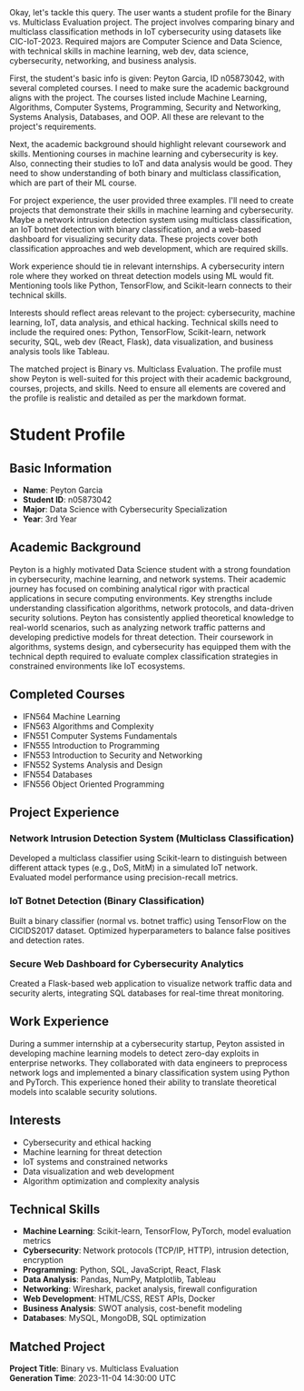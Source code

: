 <think>
Okay, let's tackle this query. The user wants a student profile for the Binary vs. Multiclass Evaluation project. The project involves comparing binary and multiclass classification methods in IoT cybersecurity using datasets like CIC-IoT-2023. Required majors are Computer Science and Data Science, with technical skills in machine learning, web dev, data science, cybersecurity, networking, and business analysis.

First, the student's basic info is given: Peyton Garcia, ID n05873042, with several completed courses. I need to make sure the academic background aligns with the project. The courses listed include Machine Learning, Algorithms, Computer Systems, Programming, Security and Networking, Systems Analysis, Databases, and OOP. All these are relevant to the project's requirements.

Next, the academic background should highlight relevant coursework and skills. Mentioning courses in machine learning and cybersecurity is key. Also, connecting their studies to IoT and data analysis would be good. They need to show understanding of both binary and multiclass classification, which are part of their ML course.

For project experience, the user provided three examples. I'll need to create projects that demonstrate their skills in machine learning and cybersecurity. Maybe a network intrusion detection system using multiclass classification, an IoT botnet detection with binary classification, and a web-based dashboard for visualizing security data. These projects cover both classification approaches and web development, which are required skills.

Work experience should tie in relevant internships. A cybersecurity intern role where they worked on threat detection models using ML would fit. Mentioning tools like Python, TensorFlow, and Scikit-learn connects to their technical skills.

Interests should reflect areas relevant to the project: cybersecurity, machine learning, IoT, data analysis, and ethical hacking. Technical skills need to include the required ones: Python, TensorFlow, Scikit-learn, network security, SQL, web dev (React, Flask), data visualization, and business analysis tools like Tableau.

The matched project is Binary vs. Multiclass Evaluation. The profile must show Peyton is well-suited for this project with their academic background, courses, projects, and skills. Need to ensure all elements are covered and the profile is realistic and detailed as per the markdown format.
</think>

# Student Profile

## Basic Information  
- **Name**: Peyton Garcia  
- **Student ID**: n05873042  
- **Major**: Data Science with Cybersecurity Specialization  
- **Year**: 3rd Year  

## Academic Background  
Peyton is a highly motivated Data Science student with a strong foundation in cybersecurity, machine learning, and network systems. Their academic journey has focused on combining analytical rigor with practical applications in secure computing environments. Key strengths include understanding classification algorithms, network protocols, and data-driven security solutions. Peyton has consistently applied theoretical knowledge to real-world scenarios, such as analyzing network traffic patterns and developing predictive models for threat detection. Their coursework in algorithms, systems design, and cybersecurity has equipped them with the technical depth required to evaluate complex classification strategies in constrained environments like IoT ecosystems.  

## Completed Courses  
- IFN564 Machine Learning  
- IFN563 Algorithms and Complexity  
- IFN551 Computer Systems Fundamentals  
- IFN555 Introduction to Programming  
- IFN553 Introduction to Security and Networking  
- IFN552 Systems Analysis and Design  
- IFN554 Databases  
- IFN556 Object Oriented Programming  

## Project Experience  
### Network Intrusion Detection System (Multiclass Classification)  
Developed a multiclass classifier using Scikit-learn to distinguish between different attack types (e.g., DoS, MitM) in a simulated IoT network. Evaluated model performance using precision-recall metrics.  

### IoT Botnet Detection (Binary Classification)  
Built a binary classifier (normal vs. botnet traffic) using TensorFlow on the CICIDS2017 dataset. Optimized hyperparameters to balance false positives and detection rates.  

### Secure Web Dashboard for Cybersecurity Analytics  
Created a Flask-based web application to visualize network traffic data and security alerts, integrating SQL databases for real-time threat monitoring.  

## Work Experience  
During a summer internship at a cybersecurity startup, Peyton assisted in developing machine learning models to detect zero-day exploits in enterprise networks. They collaborated with data engineers to preprocess network logs and implemented a binary classification system using Python and PyTorch. This experience honed their ability to translate theoretical models into scalable security solutions.  

## Interests  
- Cybersecurity and ethical hacking  
- Machine learning for threat detection  
- IoT systems and constrained networks  
- Data visualization and web development  
- Algorithm optimization and complexity analysis  

## Technical Skills  
- **Machine Learning**: Scikit-learn, TensorFlow, PyTorch, model evaluation metrics  
- **Cybersecurity**: Network protocols (TCP/IP, HTTP), intrusion detection, encryption  
- **Programming**: Python, SQL, JavaScript, React, Flask  
- **Data Analysis**: Pandas, NumPy, Matplotlib, Tableau  
- **Networking**: Wireshark, packet analysis, firewall configuration  
- **Web Development**: HTML/CSS, REST APIs, Docker  
- **Business Analysis**: SWOT analysis, cost-benefit modeling  
- **Databases**: MySQL, MongoDB, SQL optimization  

## Matched Project  
**Project Title**: Binary vs. Multiclass Evaluation  
**Generation Time**: 2023-11-04 14:30:00 UTC